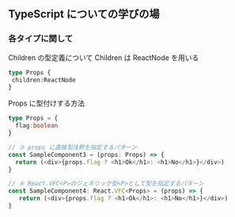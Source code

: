 ## TypeScript についての学びの場

### 各タイプに関して

Children の型定義について
Children は ReactNode を用いる

```TypeScript
type Props {
 children:ReactNode
}
```

Props に型付けする方法

```typeScript
type Props = {
  flag:boolean
}

// ③ props に直接型注釈を指定するパターン
const SampleComponent3 = (props: Props) => {
  return (<div>{props.flag ? <h1>Ok</h1>: <h1>No</h1>}</div>)
}

// ④ React.VFC<P>のジェネリック型<P>として型を指定するパターン
const SampleComponent4: React.VFC<Props> = (props) => {
   return (<div>{props.flag ? <h1>Ok</h1>: <h1>No</h1>}</div>)
}


```
